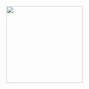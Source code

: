 <p align="center">
 <img src="https://iconape.com/wp-content/files/vg/61804/png/flutter.png" width=200px height=200px>
